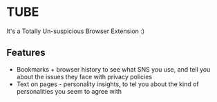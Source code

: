 # TUBE
It's a Totally Un-suspicious Browser Extension :)

## Features
- Bookmarks + browser history to see what SNS you use, and tell you about the issues they face with privacy policies
- Text on pages - personality insights, to tel you about the kind of personalities you seem to agree with